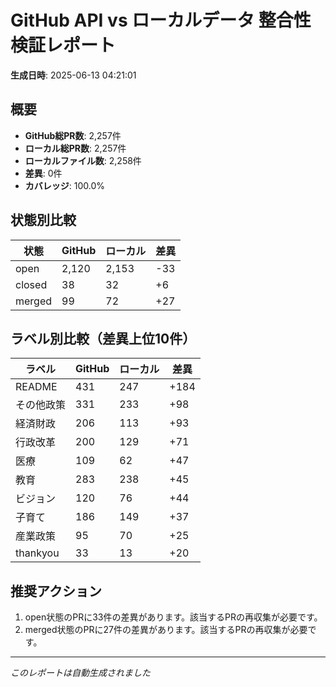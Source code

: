# GitHub API vs ローカルデータ 整合性検証レポート

**生成日時**: 2025-06-13 04:21:01

## 概要

- **GitHub総PR数**: 2,257件
- **ローカル総PR数**: 2,257件
- **ローカルファイル数**: 2,258件
- **差異**: 0件
- **カバレッジ**: 100.0%

## 状態別比較

| 状態 | GitHub | ローカル | 差異 |
|------|--------|----------|------|
| open | 2,120 | 2,153 | -33 |
| closed | 38 | 32 | +6 |
| merged | 99 | 72 | +27 |

## ラベル別比較（差異上位10件）

| ラベル | GitHub | ローカル | 差異 |
|--------|--------|----------|------|
| README | 431 | 247 | +184 |
| その他政策 | 331 | 233 | +98 |
| 経済財政 | 206 | 113 | +93 |
| 行政改革 | 200 | 129 | +71 |
| 医療 | 109 | 62 | +47 |
| 教育 | 283 | 238 | +45 |
| ビジョン | 120 | 76 | +44 |
| 子育て | 186 | 149 | +37 |
| 産業政策 | 95 | 70 | +25 |
| thankyou | 33 | 13 | +20 |

## 推奨アクション

1. open状態のPRに33件の差異があります。該当するPRの再収集が必要です。
2. merged状態のPRに27件の差異があります。該当するPRの再収集が必要です。

---
*このレポートは自動生成されました*